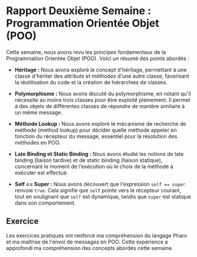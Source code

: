 # Rapport Deuxième Semaine : Programmation Orientée Objet (POO)

Cette semaine, nous avons revu les principes fondamentaux de la Programmation Orientée Objet (POO). Voici un résumé des points abordés :

- **Héritage :** Nous avons exploré le concept d'héritage, permettant à une classe d'hériter des attributs et méthodes d'une autre classe, favorisant la réutilisation du code et la création de hiérarchies de classes.

- **Polymorphisme :** Nous avons discuté du polymorphisme, en notant qu'il nécessite au moins trois classes pour être exploité pleinement. Il permet à des objets de différentes classes de répondre de manière similaire à un même message.

- **Méthode Lookup :** Nous avons exploré le mécanisme de recherche de méthode (method lookup) pour décider quelle méthode appeler en fonction du récepteur du message, essentiel pour la résolution des méthodes en POO.

- **Late Binding et Static Binding :** Nous avons étudié les notions de late binding (liaison tardive) et de static binding (liaison statique), concernant le moment de l'exécution où le choix de la méthode à exécuter est effectué.

- **Self == Super :** Nous avons découvert que l'expression `self == super` renvoie `true`. Cela signifie que `self` pointe vers le récepteur courant, tout en soulignant que `self` est dynamique, tandis que `super` est statique dans son comportement.

## Exercice

Les exercices pratiques ont renforcé ma compréhension du langage Pharo et ma maîtrise de l'envoi de messages en POO. Cette expérience a approfondi ma compréhension des concepts abordés cette semaine.
